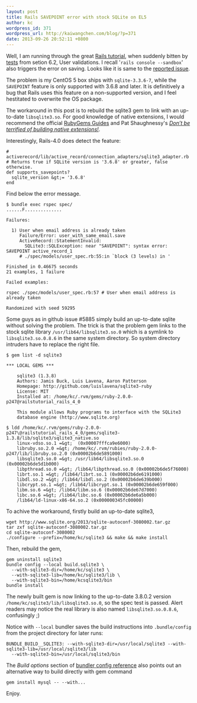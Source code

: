 ```yaml
---
layout: post
title: Rails SAVEPOINT error with stock SQLite on EL5
author: kc
wordpress_id: 371
wordpress_url: http://kaiwangchen.com/blog/?p=371
date: 2013-09-26 20:52:11 +0800
---
```


Well, I am running through the great [Rails tutorial][1], when suddenly bitten by [tests][2] from setion 6.2, User validations. I recall '`rails console --sandbox`' also triggers the error on saving. Looks like it is same to the [reported issue][3]. 

The problem is my CentOS 5 box ships with `sqlite-3.3.6-7`, while the `SAVEPOINT` feature is only supported with 3.6.8 and later. It is definitively a bug that Rails uses this feature on a non-supported version, and I feel hestitated to overwrite the OS package. 

The workaround in this post is to rebuild the sqlite3 gem to link with an up-to-date `libsqlite3.so`. For good knowledge of native extensions, I would recommend the official [RubyGems Guides][4] and Pat Shaughnessy's *[Don’t be terrified of building native extensions!][5]*.<!--more--> 

Interestingly, Rails-4.0 does detect the feature: 

    # activerecord/lib/active_record/connection_adapters/sqlite3_adapter.rb 
    # Returns true if SQLite version is '3.6.8' or greater, false otherwise.
    def supports_savepoints?
      sqlite_version &gt;= '3.6.8'
    end

Find below the error message. 

    $ bundle exec rspec spec/
    ......F..............
    
    Failures:

      1) User when email address is already taken 
         Failure/Error: user_with_same_email.save
         ActiveRecord::StatementInvalid:
           SQLite3::SQLException: near "SAVEPOINT": syntax error: SAVEPOINT active_record_1
         # ./spec/models/user_spec.rb:55:in `block (3 levels) in '
    
    Finished in 0.46675 seconds
    21 examples, 1 failure
    
    Failed examples:
    
    rspec ./spec/models/user_spec.rb:57 # User when email address is already taken 
    
    Randomized with seed 59295

Some guys as in github issue #5885 simply build an up-to-date sqlite without solving the problem. The trick is that the problem gem links to the stock sqlite library `/usr/lib64/libsqlite3.so.0` which is a symlink to `libsqlite3.so.0.8.6` in the same system directory. So system directory intruders have to replace the right file. 

    $ gem list -d sqlite3
    
    *** LOCAL GEMS ***
    
        sqlite3 (1.3.8)
        Authors: Jamis Buck, Luis Lavena, Aaron Patterson
        Homepage: http://github.com/luislavena/sqlite3-ruby
        License: MIT
        Installed at: /home/kc/.rvm/gems/ruby-2.0.0-p247@railstutorial_rails_4_0
    
        This module allows Ruby programs to interface with the SQLite3
        database engine (http://www.sqlite.org)
    
    $ ldd /home/kc/.rvm/gems/ruby-2.0.0-p247\@railstutorial_rails_4_0/gems/sqlite3-1.3.8/lib/sqlite3/sqlite3_native.so
        linux-vdso.so.1 =&gt;  (0x00007fffca9e6000)
        libruby.so.2.0 =&gt; /home/kc/.rvm/rubies/ruby-2.0.0-p247/lib/libruby.so.2.0 (0x00002b6de5891000)
        libsqlite3.so.0 =&gt; /usr/lib64/libsqlite3.so.0 (0x00002b6de5d1b000)
        libpthread.so.0 =&gt; /lib64/libpthread.so.0 (0x00002b6de5f76000)
        librt.so.1 =&gt; /lib64/librt.so.1 (0x00002b6de6191000)
        libdl.so.2 =&gt; /lib64/libdl.so.2 (0x00002b6de639b000)
        libcrypt.so.1 =&gt; /lib64/libcrypt.so.1 (0x00002b6de659f000)
        libm.so.6 =&gt; /lib64/libm.so.6 (0x00002b6de67d7000)
        libc.so.6 =&gt; /lib64/libc.so.6 (0x00002b6de6a5b000)
        /lib64/ld-linux-x86-64.so.2 (0x000000345fc00000)

To achive the workaround, firstly build an up-to-date sqlite3, 

    wget http://www.sqlite.org/2013/sqlite-autoconf-3080002.tar.gz
    tar zxf sqlite-autoconf-3080002.tar.gz
    cd sqlite-autoconf-3080002
    ./configure --prefix=/home/kc/sqlite3 && make && make install

Then, rebuild the gem, 

    gem uninstall sqlite3
    bundle config --local build.sqlite3 \
      --with-sqlite3-dir=/home/kc/sqlite3 \
      --with-sqlite3-lib=/home/kc/sqlite3/lib \
      --with-sqlite3-bin=/home/kcsqlite3/bin
    bundle install

The newly built gem is now linking to the up-to-date 3.8.0.2 version `/home/kc/sqlite3/lib/libsqlite3.so.0`, so the spec test is passed. Alert readers may notice the real library is also named `libsqlite3.so.0.8.6`, confusingly ;)

Notice with `--local` bundler saves the build instructions into `.bundle/config` from the project directory for later runs: 

    BUNDLE_BUILD__SQLITE3: --with-sqlite3-dir=/usr/local/sqlite3 --with-sqlite3-lib=/usr/local/sqlite3/lib
      --with-sqlite3-bin=/usr/local/sqlite3/bin

The *Build options* section of [bundler config reference][6] also points out an alternative way to build directly with gem command 

    gem install mysql -- --with...

Enjoy.

 [1]: http://ruby.railstutorial.org
 [2]: https://github.com/kaiwangchen/sample_app/commit/1d8e119d36b546a4802f22cf5e838c78101c0aca
 [3]: https://github.com/rails/rails/issues/5885
 [4]: http://guides.rubygems.org/
 [5]: http://patshaughnessy.net/2011/10/31/dont-be-terrified-of-building-native-extensions
 [6]: http://bundler.io/v1.3/bundle_config.html
